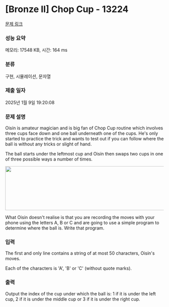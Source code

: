 # [Bronze II] Chop Cup - 13224 

[문제 링크](https://www.acmicpc.net/problem/13224) 

### 성능 요약

메모리: 17548 KB, 시간: 164 ms

### 분류

구현, 시뮬레이션, 문자열

### 제출 일자

2025년 1월 9일 19:20:08

### 문제 설명

<p>Oisín is amateur magician and is big fan of Chop Cup routine which involves three cups face down and one ball underneath one of the cups. He's only started to practice the trick and wants to test out if you can follow where the ball is without any tricks or slight of hand. </p>

<p>The ball starts under the leftmost cup and Oisín then swaps two cups in one of three possible ways a number of times.</p>

<p style="text-align: center;"><img alt="" src="https://onlinejudgeimages.s3-ap-northeast-1.amazonaws.com/problem/13224/1.png" style="height:140px; width:509px"></p>

<p>What Oisin doesn't realise is that you are recording the moves with your phone using the letters A, B or C and are going to use a simple program to determine where the ball is. Write that program.</p>

### 입력 

 <p>The first and only line contains a string of at most 50 characters, Oisín's moves.</p>

<p>Each of the characters is 'A', 'B' or 'C' (without quote marks).</p>

### 출력 

 <p>Output the index of the cup under which the ball is: 1 if it is under the left cup, 2 if it is under the middle cup or 3 if it is under the right cup.</p>

